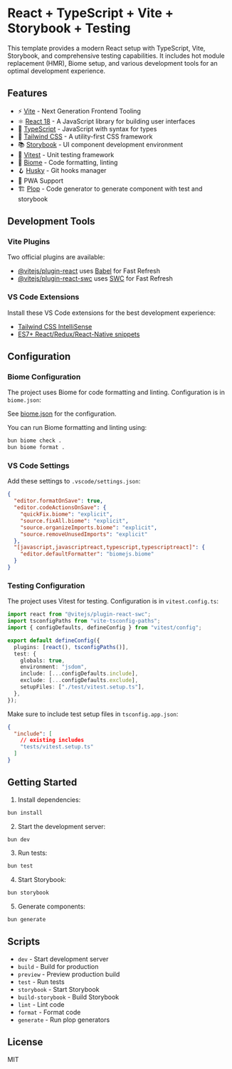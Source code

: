 # React + TypeScript + Vite + Storybook + Testing

This template provides a modern React setup with TypeScript, Vite, Storybook, and comprehensive testing capabilities. It includes hot module replacement (HMR), Biome setup, and various development tools for an optimal development experience.

## Features

- ⚡️ [Vite](https://vitejs.dev/) - Next Generation Frontend Tooling
- ⚛️ [React 18](https://reactjs.org/) - A JavaScript library for building user interfaces
- 📝 [TypeScript](https://www.typescriptlang.org/) - JavaScript with syntax for types
- 🎨 [Tailwind CSS](https://tailwindcss.com/) - A utility-first CSS framework
- 📚 [Storybook](https://storybook.js.org/) - UI component development environment
- 🧪 [Vitest](https://vitest.dev/) - Unit testing framework
- 💅 [Biome](https://biomejs.dev/) - Code formatting, linting
- 🪝 [Husky](https://github.com/typicode/husky) - Git hooks manager
- 📱 PWA Support
- 🏗️ [Plop](https://plopjs.com/) - Code generator to generate component with test and storybook

## Development Tools

### Vite Plugins

Two official plugins are available:

- [@vitejs/plugin-react](https://github.com/vitejs/vite-plugin-react/blob/main/packages/plugin-react/README.md) uses [Babel](https://babeljs.io/) for Fast Refresh
- [@vitejs/plugin-react-swc](https://github.com/vitejs/vite-plugin-react-swc) uses [SWC](https://swc.rs/) for Fast Refresh

### VS Code Extensions

Install these VS Code extensions for the best development experience:

- [Tailwind CSS IntelliSense](https://marketplace.visualstudio.com/items?itemName=bradlc.vscode-tailwindcss)
- [ES7+ React/Redux/React-Native snippets](https://marketplace.visualstudio.com/items?itemName=dsznajder.es7-react-js-snippets)

## Configuration

### Biome Configuration

The project uses Biome for code formatting and linting. Configuration is in `biome.json`:

See [biome.json](./biome.json) for the configuration.

You can run Biome formatting and linting using:

```bash
bun biome check .
bun biome format .
```

### VS Code Settings

Add these settings to `.vscode/settings.json`:

```json
{
  "editor.formatOnSave": true,
  "editor.codeActionsOnSave": {
    "quickFix.biome": "explicit",
    "source.fixAll.biome": "explicit",
    "source.organizeImports.biome": "explicit",
    "source.removeUnusedImports": "explicit"
  },
  "[javascript,javascriptreact,typescript,typescriptreact]": {
    "editor.defaultFormatter": "biomejs.biome"
  }
}
```

### Testing Configuration

The project uses Vitest for testing. Configuration is in `vitest.config.ts`:

```ts
import react from "@vitejs/plugin-react-swc";
import tsconfigPaths from "vite-tsconfig-paths";
import { configDefaults, defineConfig } from "vitest/config";

export default defineConfig({
  plugins: [react(), tsconfigPaths()],
  test: {
    globals: true,
    environment: "jsdom",
    include: [...configDefaults.include],
    exclude: [...configDefaults.exclude],
    setupFiles: ["./test/vitest.setup.ts"],
  },
});
```

Make sure to include test setup files in `tsconfig.app.json`:

```json
{
  "include": [
    // existing includes
    "tests/vitest.setup.ts"
  ]
}
```

## Getting Started

1. Install dependencies:

```bash
bun install
```

2. Start the development server:

```bash
bun dev
```

3. Run tests:

```bash
bun test
```

4. Start Storybook:

```bash
bun storybook
```

5. Generate components:

```bash
bun generate
```

## Scripts

- `dev` - Start development server
- `build` - Build for production
- `preview` - Preview production build
- `test` - Run tests
- `storybook` - Start Storybook
- `build-storybook` - Build Storybook
- `lint` - Lint code
- `format` - Format code
- `generate` - Run plop generators

## License

MIT
